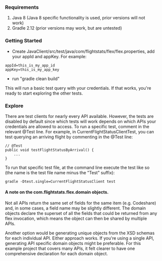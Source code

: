 ### Requirements
1. Java 8 (Java 8 specific functionality is used, prior versions will not work)
1. Gradle 2.12 (prior versions may work, but are untested)

### Getting Started
* Create JavaClient/src/test/java/com/flightstats/flex/flex.properties, add your appId and appKey. For example:
```
appId=this_is_my_app_id
appKey=this_is_my_app_key
```
* run "gradle clean build"

This will run a basic test query with your credentials. If that works, you're ready to start exploring the other tests.

### Explore 
There are test clients for nearly every API available. However, the tests are disabled by default since which tests will work depends on which APIs your credentials are allowed to access. To run a specific test, comment in the relevant @Test line. For example, in CurrentFlightStatusClientTest, you can test querying an arriving flight by commenting in the @Test line:

    // @Test
    public void testFlightStatusByArrival() {
        ...
    }

To run that specific test file, at the command line execute the test like so (the name is the test file name minus the "Test" suffix):

```gradle -Dtest.single=CurrentFlightStatusClient test```


#### A note on the com.flightstats.flex.domain objects. 
Not all APIs return the same set of fields for the same item (e.g. Codeshare) and, in some cases, a field name may be 
slightly different. The domain objects declare the superset of all the fields that could be returned from any flex invocation,
which means the object can then be shared by multiple APIs. 

Another option would be generating unique objects from the XSD schemas for each individual API. Either approach works. If you're
using a single API, generating API specific domain objects might be preferable. For this example project that covers many APIs,
it felt clearer to have one comprehensive declaration for each domain object.


